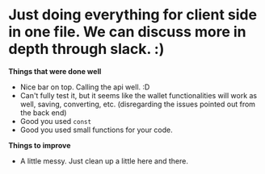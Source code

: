 # Just doing everything for client side in one file. We can discuss more in depth through slack. :)

**Things that were done well**

-   Nice bar on top. Calling the api well. :D
-   Can't fully test it, but it seems like the wallet functionalities will work as well, saving, converting, etc. (disregarding the issues pointed out from the back end)
-   Good you used `const`
-   Good you used small functions for your code.

**Things to improve**

-   A little messy. Just clean up a little here and there.
